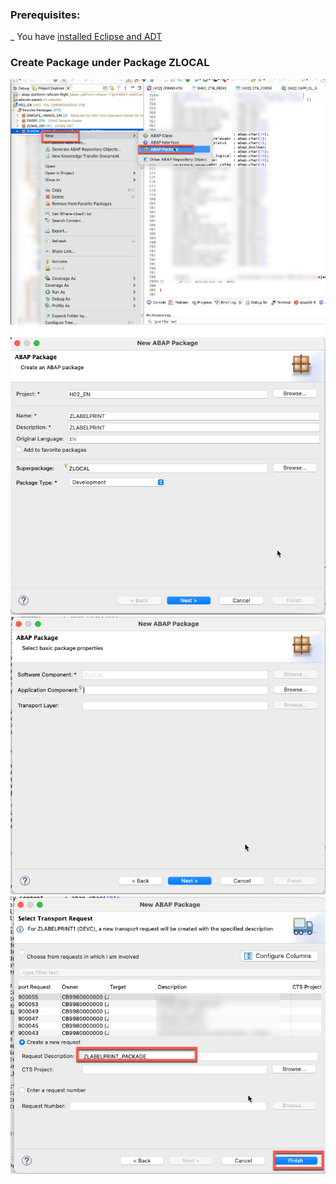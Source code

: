 
### Prerequisites:

_ You have [installed Eclipse and ADT](https://developers.sap.com/tutorials/abap-install-adt.html)

### Create Package under Package ZLOCAL

![alt text](image-4.png)
![alt text](image-1.png)
![alt text](image-2.png)
![alt text](image-3.png)